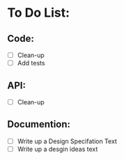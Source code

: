 # To Do List:
## Code:
- [ ] Clean-up
- [ ] Add tests
## API:
- [ ] Clean-up
## Documention:
- [ ] Write up a Design Specifation Text
- [ ] Write up a desgin ideas text
